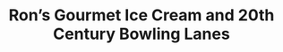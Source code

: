 ---
title: "Ron’s Gourmet Ice Cream and 20th Century Bowling Lanes"
url: /hyde-park/rons-gourmet-ice-cream-and-20th-century-bowling-lanes/
shop: ice cream
---